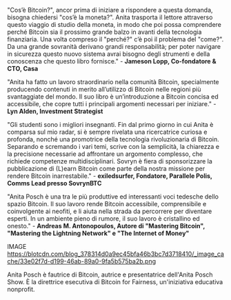 "Cos’è Bitcoin?", ancor prima di iniziare a rispondere a questa domanda, bisogna chiedersi "cos’è la moneta?". Anita trasporta il lettore attraverso questo viaggio di studio della moneta, in modo che poi possa comprendere perché Bitcoin sia il prossimo grande balzo in avanti della tecnologia finanziaria. Una volta compreso il "perché?" c’è poi il problema del "come?". Da una grande sovranità derivano grandi responsabilità; per poter navigare in sicurezza questo nuovo sistema avrai bisogno degli strumenti e della conoscenza che questo libro fornisce." - **Jameson Lopp, Co-fondatore & CTO, Casa**

"Anita ha fatto un lavoro straordinario nella comunità Bitcoin, specialmente producendo contenuti in merito all’utilizzo di Bitcoin nelle regioni più svantaggiate del mondo. Il suo libro è un’introduzione a Bitcoin concisa ed accessibile, che copre tutti i principali argomenti necessari per iniziare." - **Lyn Alden, Investment Strategist**
	
"Gli studenti sono i migliori insegnanti. Fin dal primo giorno in cui Anita è comparsa sul mio radar, si è sempre rivelata una ricercatrice curiosa e profonda, nonché una promotrice della tecnologia rivoluzionaria di Bitcoin. Separando e scremando i vari temi, scrive con la semplicità, la chiarezza e la precisione necessarie ad affrontare un argomento complesso, che richiede competenze multidisciplinari. Sovryn è fiera di sponsorizzare la pubblicazione di (L)earn Bitcoin come parte della nostra missione per rendere Bitcoin inarrestabile." - **exiledsurfer, Fondatore, Parallele Polis, Comms Lead presso SovrynBTC**

"Anita Posch è una tra le più produttive ed interessanti voci tedesche dello spazio Bitcoin. Il suo lavoro rende Bitcoin accessibile, comprensibile e coinvolgente ai neofiti, e li aiuta nella strada da percorrere per diventare esperti. In un ambiente pieno di rumore, il suo lavoro è cristallino ed onesto." - **Andreas M. Antonopoulos, Autore di "Mastering Bitcoin", "Mastering the Lightning Network" e "The Internet of Money"**

IMAGE https://blotcdn.com/blog_378314d0a9ec45bfa46b3bc7d3718410/_image_cache/33e02f7d-d199-46ab-89a0-9fa5b575ba2b.png

Anita Posch è fautrice di Bitcoin, autrice e presentatrice dell'Anita Posch Show. È la direttrice esecutiva di Bitcoin for Fairness, un'iniziativa educativa nonprofit.
